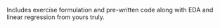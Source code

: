 Includes exercise formulation and pre-written code along with EDA and linear regression from yours truly.
